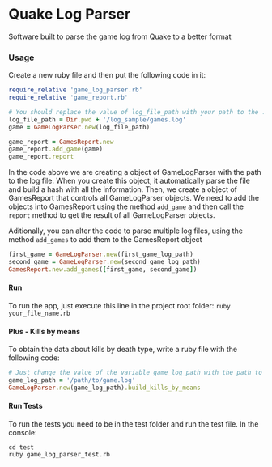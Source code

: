# Quake Log Parser

Software built to parse the game log from Quake to a better format

### Usage

Create a new ruby file and then put the following code in it:

```ruby
require_relative 'game_log_parser.rb'
require_relative 'game_report.rb'

# You should replace the value of log_file_path with your path to the .log file
log_file_path = Dir.pwd + '/log_sample/games.log'
game = GameLogParser.new(log_file_path)

game_report = GamesReport.new
game_report.add_game(game)
game_report.report
```

In the code above we are creating a object of GameLogParser with the path to the log file. When you create this object, it automatically parse the file and build a hash with all the information. Then, we create a object of GamesReport that controls all GameLogParser objects. We need to add the objects into GamesReport using the method `add_game` and then call the `report` method to get the result of all GameLogParser objects.

Aditionally, you can alter the code to parse multiple log files, using the method `add_games` to add them to the GamesReport object

```ruby
first_game = GameLogParser.new(first_game_log_path)
second_game = GameLogParser.new(second_game_log_path)
GamesReport.new.add_games([first_game, second_game])
```

#### Run

To run the app, just execute this line in the project root folder:
`ruby your_file_name.rb`


#### Plus - Kills by means

To obtain the data about kills by death type, write a ruby file with the following code:

```ruby
# Just change the value of the variable game_log_path with the path to your file
game_log_path = '/path/to/game.log'
GameLogParser.new(game_log_path).build_kills_by_means
```

#### Run Tests

To run the tests you need to be in the test folder and run the test file. In the console:
```
cd test
ruby game_log_parser_test.rb
```
